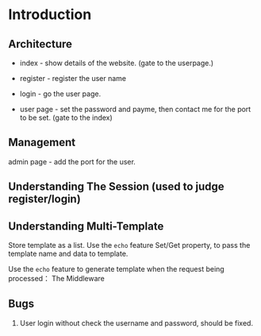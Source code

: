 # Introduction

Architecture
---
* index - show details of the website.  (gate to the userpage.)

* register - register the user name

* login - go the user page.

* user page - set the password and payme, then contact me for the port to be set. (gate to the index)


Management
---

admin page - add the port for the user.


Understanding The Session (used to judge register/login)
---



Understanding Multi-Template
---
Store template as a list.
Use the `echo` feature Set/Get property, to pass the template name and data to 
template.

Use the `echo` feature to generate template when the request being processed：
The Middleware


Bugs
---
1. User login without check the username and password, should be fixed.
